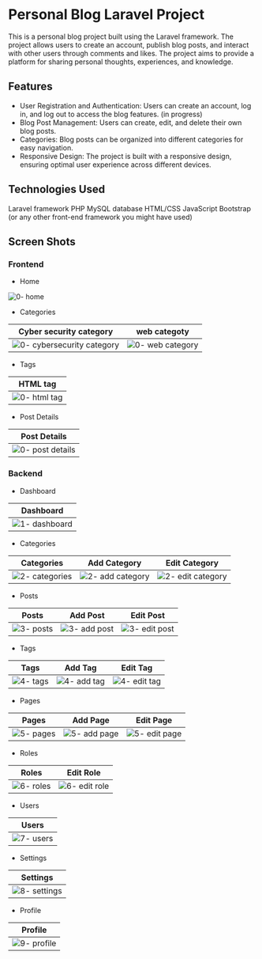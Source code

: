 # Personal Blog Laravel Project
This is a personal blog project built using the Laravel framework. The project allows users to create an account, publish blog posts, and interact with other users through comments and likes. The project aims to provide a platform for sharing personal thoughts, experiences, and knowledge.

## Features
- User Registration and Authentication: Users can create an account, log in, and log out to access the blog features. (in progress)
- Blog Post Management: Users can create, edit, and delete their own blog posts.
- Categories: Blog posts can be organized into different categories for easy navigation.
- Responsive Design: The project is built with a responsive design, ensuring optimal user experience across different devices.

## Technologies Used
Laravel framework
PHP
MySQL database
HTML/CSS
JavaScript
Bootstrap (or any other front-end framework you might have used)


## Screen Shots

### Frontend

- Home

![0- home](https://github.com/KareemShaban1/personal-blog-laravel/assets/42013687/730b77be-9950-4e87-be46-6b9a3da3e0fd)


- Categories

| Cyber security category   | web categoty               |
| ----------------------    | -------------------------  | 
| ![0- cybersecurity category](https://github.com/KareemShaban1/personal-blog-laravel/assets/42013687/6c72c26b-460e-415a-b03d-c923129a888b)|![0- web category](https://github.com/KareemShaban1/personal-blog-laravel/assets/42013687/75fe5527-13e2-4054-a858-5ae5aab85d7a)|


- Tags

| HTML tag                  | 
| ----------------------    | 
| ![0- html tag](https://github.com/KareemShaban1/personal-blog-laravel/assets/42013687/6f046e9b-2517-4417-a958-02ae607d358d) |


- Post Details 

| Post Details              | 
| ----------------------    | 
| ![0- post details](https://github.com/KareemShaban1/personal-blog-laravel/assets/42013687/67b5f6a2-5285-460b-8a4a-45c8fc91ca07) | 


### Backend 







- Dashboard

| Dashboard                 |
| ----------------------    | 
|![1- dashboard](https://github.com/KareemShaban1/personal-blog-laravel/assets/42013687/1e400065-f23d-4b8a-bdd7-973f55e98331)|

- Categories

| Categories                | Add Category               | Edit Category               |
| ----------------------    | -------------------------  | --------------------------  |
|![2- categories](https://github.com/KareemShaban1/personal-blog-laravel/assets/42013687/e4516453-a39b-426a-a2c4-b13367a93cf0)| ![2- add category](https://github.com/KareemShaban1/personal-blog-laravel/assets/42013687/08e886ab-87a3-4194-b0ca-e952d019bb52)|  ![2- edit category](https://github.com/KareemShaban1/personal-blog-laravel/assets/42013687/a0ef55fe-781a-4f8f-92ad-4be385e4eba4)| 

- Posts 

| Posts                     | Add Post                   | Edit Post                   |
| ----------------------    | -------------------------  | --------------------------  |
| ![3- posts](https://github.com/KareemShaban1/personal-blog-laravel/assets/42013687/c8d5214f-12b3-4aa0-8560-b1e4a4056fc2)| ![3- add post](https://github.com/KareemShaban1/personal-blog-laravel/assets/42013687/7231212e-b222-4fea-acf4-211790c460f9)| ![3- edit post](https://github.com/KareemShaban1/personal-blog-laravel/assets/42013687/68f4c058-187e-4e66-b82b-3322a7bdf818) | 




- Tags

| Tags                      | Add Tag                    | Edit Tag                    |
| ----------------------    | -------------------------  | --------------------------  |
| ![4- tags](https://github.com/KareemShaban1/personal-blog-laravel/assets/42013687/1d30ad0f-d6ae-4244-b4e7-fa965328002f) | ![4- add tag](https://github.com/KareemShaban1/personal-blog-laravel/assets/42013687/ef2680f1-d446-4032-9354-170fc91a51b7)  | ![4- edit tag](https://github.com/KareemShaban1/personal-blog-laravel/assets/42013687/49fcd6a7-4aa1-4294-a9ca-ec37839c188a) |


- Pages

| Pages                     | Add Page                   | Edit Page                   |
| ----------------------    | -------------------------  | --------------------------  |
| ![5- pages](https://github.com/KareemShaban1/personal-blog-laravel/assets/42013687/25d60a16-8481-466e-b761-4b877efa2d99) |  ![5- add page](https://github.com/KareemShaban1/personal-blog-laravel/assets/42013687/8e8d921a-b4c8-4c90-96e6-c235c42c7923) |  ![5- edit page](https://github.com/KareemShaban1/personal-blog-laravel/assets/42013687/810fb5d1-e72e-46f1-9ceb-ed882413bf17) |                       | 




- Roles 

| Roles                     |  Edit Role                   |
| ----------------------    |  --------------------------  |
|  ![6- roles](https://github.com/KareemShaban1/personal-blog-laravel/assets/42013687/9d54fd10-cbd2-4c82-96fb-d74edb0057ce)| ![6- edit role](https://github.com/KareemShaban1/personal-blog-laravel/assets/42013687/7d292219-49ba-4edb-9c54-4ef2019cf556)| 


- Users

| Users                     |
| ----------------------    | 
| ![7- users](https://github.com/KareemShaban1/personal-blog-laravel/assets/42013687/adae570c-f9a4-465f-add4-3f763efeec59)| 

- Settings

| Settings                  | 
| ----------------------    | 
| ![8- settings](https://github.com/KareemShaban1/personal-blog-laravel/assets/42013687/1d334646-db63-4d2d-8a5c-e415bdac1f4d) |

- Profile

| Profile                   | 
| ----------------------    | 
|  ![9- profile](https://github.com/KareemShaban1/personal-blog-laravel/assets/42013687/484295ac-6cdf-4454-a9ce-24734b67419d)|
